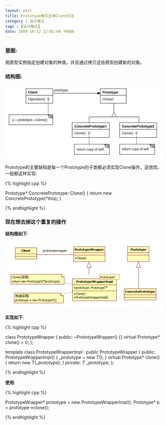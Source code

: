 ```yaml
---
layout: post
title: Prototype模式去掉Clone方法
category : 设计模式
tags : [设计模式]
date: 2009-10-12 22:02:00 +0800
---
```


### 意图:

用原型实例指定创建对象的种类，并且通过拷贝这些原型创建新的对象。
 
### 结构图:

![结构图](/assets/img/2009-10-12-1.jpg)
                             
Prototype的主要缺陷是每一个Prototype的子类都必须实现Clone操作，这很烦。
一般都这样实现:

{% highlight cpp %}
 
Prototype* ConcretePrototype::Clone()
{
     return new ConcretePrototype(*this);
}

{% endhighlight %}
 
### 现在想去掉这个重复的操作

**结构图如下**:

![结构图](/assets/img/2009-10-12-2.jpg)

**实现如下**:
 
{% highlight cpp %}

class PrototypeWrapper
{
     public:
          ~PrototypeWrapper() {}
          virtual Prototype* clone() = 0;
};
 
template <typename T>
class PrototypeWrapperImpl : public PrototypeWrapper
{
     public:
          PrototypeWrapperImpl()
          {
               _prototype = new T();
          }
          virtual Prototype* clone()
          {
               return new T(*_prototype);
          }
     private: 
          T* _prototype;
};

{% endhighlight %}
 
**使用**:
 
{% highlight cpp %}

PrototypeWrapper* prototype = new PrototypeWrapperImpl<ConcretePrototype>();
Prototype* p = prototype->clone();

{% endhighlight %}
